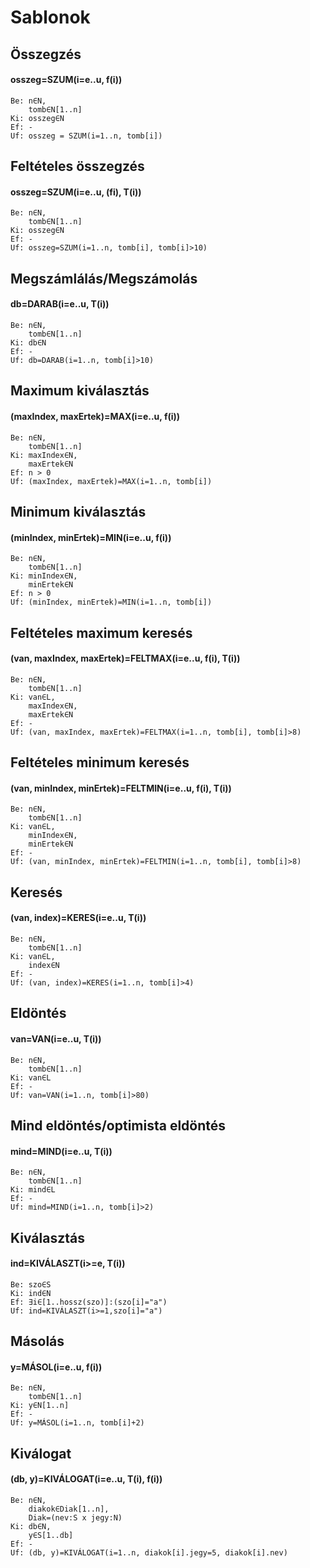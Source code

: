 # Sablonok

## Összegzés

#### osszeg=SZUM(i=e..u, f(i))

```
Be: n∈N,
    tomb∈N[1..n]
Ki: osszeg∈N
Ef: -
Uf: osszeg = SZUM(i=1..n, tomb[i])
```

## Feltételes összegzés

#### osszeg=SZUM(i=e..u, (fi), T(i))

```
Be: n∈N,
    tomb∈N[1..n]
Ki: osszeg∈N
Ef: -
Uf: osszeg=SZUM(i=1..n, tomb[i], tomb[i]>10)
```

## Megszámlálás/Megszámolás

#### db=DARAB(i=e..u, T(i))

```
Be: n∈N,
    tomb∈N[1..n]
Ki: db∈N
Ef: -
Uf: db=DARAB(i=1..n, tomb[i]>10)
```

## Maximum kiválasztás

#### (maxIndex, maxErtek)=MAX(i=e..u, f(i))

```
Be: n∈N,
    tomb∈N[1..n]
Ki: maxIndex∈N,
    maxErtek∈N
Ef: n > 0
Uf: (maxIndex, maxErtek)=MAX(i=1..n, tomb[i])
```

## Minimum kiválasztás

#### (minIndex, minErtek)=MIN(i=e..u, f(i))

```
Be: n∈N,
    tomb∈N[1..n]
Ki: minIndex∈N,
    minErtek∈N
Ef: n > 0
Uf: (minIndex, minErtek)=MIN(i=1..n, tomb[i])
```

## Feltételes maximum keresés

#### (van, maxIndex, maxErtek)=FELTMAX(i=e..u, f(i), T(i))

```
Be: n∈N,
    tomb∈N[1..n]
Ki: van∈L,
    maxIndex∈N,
    maxErtek∈N
Ef: -
Uf: (van, maxIndex, maxErtek)=FELTMAX(i=1..n, tomb[i], tomb[i]>8)
```

## Feltételes minimum keresés

#### (van, minIndex, minErtek)=FELTMIN(i=e..u, f(i), T(i))

```
Be: n∈N,
    tomb∈N[1..n]
Ki: van∈L,
    minIndex∈N,
    minErtek∈N
Ef: -
Uf: (van, minIndex, minErtek)=FELTMIN(i=1..n, tomb[i], tomb[i]>8)
```

## Keresés

#### (van, index)=KERES(i=e..u, T(i))

```
Be: n∈N,
    tomb∈N[1..n]
Ki: van∈L,
    index∈N
Ef: -
Uf: (van, index)=KERES(i=1..n, tomb[i]>4)
```

## Eldöntés

#### van=VAN(i=e..u, T(i))

```
Be: n∈N,
    tomb∈N[1..n]
Ki: van∈L
Ef: -
Uf: van=VAN(i=1..n, tomb[i]>80)
```

## Mind eldöntés/optimista eldöntés

#### mind=MIND(i=e..u, T(i))

```
Be: n∈N,
    tomb∈N[1..n]
Ki: mind∈L
Ef: -
Uf: mind=MIND(i=1..n, tomb[i]>2)
```

## Kiválasztás

#### ind=KIVÁLASZT(i>=e, T(i))

```
Be: szo∈S
Ki: ind∈N
Ef: ∃i∈[1..hossz(szo)]:(szo[i]="a")
Uf: ind=KIVÁLASZT(i>=1,szo[i]="a")
```

## Másolás

#### y=MÁSOL(i=e..u, f(i))

```
Be: n∈N,
    tomb∈N[1..n]
Ki: y∈N[1..n]
Ef: -
Uf: y=MÁSOL(i=1..n, tomb[i]+2)
```

## Kiválogat

#### (db, y)=KIVÁLOGAT(i=e..u, T(i), f(i))

```
Be: n∈N,
    diakok∈Diak[1..n],
    Diak=(nev:S x jegy:N)
Ki: db∈N,
    y∈S[1..db]
Ef: -
Uf: (db, y)=KIVÁLOGAT(i=1..n, diakok[i].jegy=5, diakok[i].nev)
```
